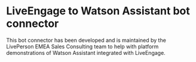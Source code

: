 # LiveEngage to Watson Assistant bot connector
This bot connector has been developed and is maintained by the LivePerson EMEA Sales Consulting team to help with platform demonstrations of Watson Assistant integrated with LiveEngage.
